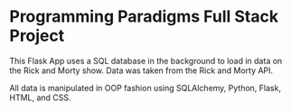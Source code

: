 # Programming Paradigms Full Stack Project
This Flask App uses a SQL database in the background to load in data on the Rick and Morty show. Data was taken from the Rick and Morty API. 

All data is manipulated in OOP fashion using SQLAlchemy, Python, Flask, HTML, and CSS.
